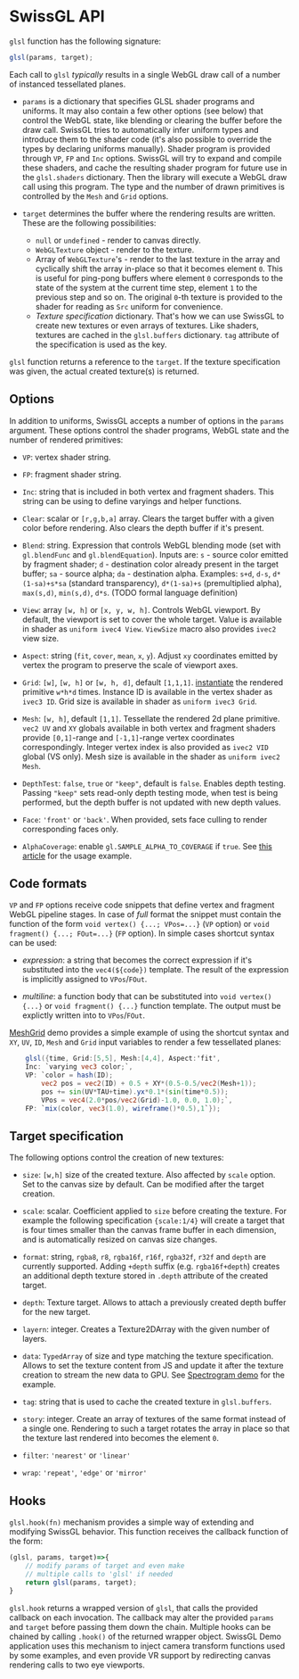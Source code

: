 # SwissGL API

`glsl` function has the following signature:
```js
glsl(params, target);
```
Each call to `glsl` *typically* results in a single WebGL draw call of a number of instanced tessellated planes.

* `params` is a dictionary that specifies GLSL shader programs and uniforms. It may also contain a few other options (see below) that control the WebGL state, like blending or clearing the buffer before the draw call. SwissGL tries to automatically infer uniform types and introduce them to the shader code (it's also possible to override the types by declaring uniforms manually). Shader program is provided through `VP`, `FP` and `Inc` options. SwissGL will try to expand and compile these shaders, and cache the resulting shader program for future use in the `glsl.shaders` dictionary. Then the library will execute a WebGL draw call using this program. The type and the number of drawn primitives is controlled by the `Mesh` and `Grid` options.

* `target` determines the buffer where the rendering results are written. These are the following possibilities:
    * `null` or `undefined` - render to canvas directly.
    * `WebGLTexture` object - render to the texture.
    * Array of `WebGLTexture`'s - render to the last texture in the array and cyclically shift the array in-place so that it becomes element `0`. This is useful for ping-pong buffers where element `0` corresponds to the state of the system at the current time step, element `1` to the previous step and so on. The original `0`-th texture is provided to the shader for reading as `Src` uniform for convenience.
    * *Texture specification* dictionary. That's how we can use SwissGL to create new textures or even arrays of textures. Like shaders, textures are cached in the `glsl.buffers` dictionary. `tag` attribute of the specification is used as the key.

`glsl` function returns a reference to the `target`. If the texture specification was given, the actual created texture(s) is returned.

## Options
In addition to uniforms, SwissGL accepts a number of options in the `params` argument. These options control the shader programs, WebGL state and the number of rendered primitives:

* `VP`: vertex shader string.

* `FP`: fragment shader string.

* `Inc`: string that is included in both vertex and fragment shaders. This string can be using to define varyings and helper functions.

* `Clear`: scalar or `[r,g,b,a]` array. Clears the target buffer with a given color before rendering. Also clears the depth buffer if it's present.

* `Blend`: string. Expression that controls WebGL blending mode (set with `gl.blendFunc` and `gl.blendEquation`). Inputs are: `s` - source color emitted by fragment shader; `d` - destination color already present in the target buffer; `sa` - source alpha; `da` - destination alpha. Examples: `s+d`, `d-s`, `d*(1-sa)+s*sa` (standard transparency), `d*(1-sa)+s` (premultiplied alpha), `max(s,d)`, `min(s,d)`, `d*s`. (TODO formal language definition)

* `View`: array `[w, h]` or `[x, y, w, h]`. Controls WebGL viewport. By default, the viewport is set to cover the whole target. Value is available in shader as `uniform ivec4 View`. `ViewSize` macro also provides `ivec2` view size.

* `Aspect`: string (`fit`, `cover`, `mean`, `x`, `y`). Adjust `xy` coordinates emitted by vertex the program to preserve the scale of viewport axes.

* `Grid`: `[w]`, `[w, h]` or `[w, h, d]`, default `[1,1,1]`. [instantiate](https://webglfundamentals.org/webgl/lessons/webgl-instanced-drawing.html) the rendered primitive `w*h*d` times. Instance ID is available in the vertex shader as `ivec3 ID`. Grid size is available in shader as `uniform ivec3 Grid`.

* `Mesh`: `[w, h]`, default `[1,1]`. Tessellate the rendered 2d plane primitive. `vec2 UV` and `XY` globals available in both vertex and fragment shaders provide `[0,1]`-range and `[-1,1]`-range vertex coordinates correspondingly. Integer vertex index is also provided as `ivec2 VID` global (VS only). Mesh size is available in the shader as `uniform ivec2 Mesh`.

* `DepthTest`: `false`, `true` or `"keep"`, default is `false`. Enables depth testing. Passing `"keep"` sets read-only depth testing mode, when test is being performed, but the depth buffer is not updated with new depth values.

* `Face`: `'front'` or `'back'`. When provided, sets face culling to render corresponding faces only.

* `AlphaCoverage`: enable `gl.SAMPLE_ALPHA_TO_COVERAGE` if `true`. See [this article](https://bgolus.medium.com/anti-aliased-alpha-test-the-esoteric-alpha-to-coverage-8b177335ae4f) for the usage example.

## Code formats

`VP` and `FP` options receive code snippets that define vertex and fragment WebGL pipeline stages. In case of *full* format the snippet must contain the function of the form `void vertex() {...; VPos=...}` (`VP` option) or `void fragment() {...; FOut=...}` (`FP` option). In simple cases shortcut syntax can be used:

* *expression*: a string that becomes the correct expression if it's substituted into the `vec4(${code})` template. The result of the expression is implicitly assigned to `VPos`/`FOut`.

* *multiline*: a function body that can be substituted into `void vertex() {...}` or `void fragment() {...}` function template. The output must be explictly written into to `VPos`/`FOut`.

[MeshGrid](https://google.github.io/swissgl/#MeshGrid) demo provides a simple example of using the shortcut syntax and `XY`, `UV`, `ID`, `Mesh` and `Grid` input variables to render a few tessellated planes:

```glsl
    glsl({time, Grid:[5,5], Mesh:[4,4], Aspect:'fit',
    Inc: `varying vec3 color;`,
    VP: `color = hash(ID);
        vec2 pos = vec2(ID) + 0.5 + XY*(0.5-0.5/vec2(Mesh+1));
        pos += sin(UV*TAU+time).yx*0.1*(sin(time*0.5));
        VPos = vec4(2.0*pos/vec2(Grid)-1.0, 0.0, 1.0);`,
    FP: `mix(color, vec3(1.0), wireframe()*0.5),1`});

```

## Target specification

The following options control the creation of new textures:

* `size`: `[w,h]` size of the created texture. Also affected by `scale` option. Set to the canvas size by default. Can be modified after the target creation.

* `scale`: scalar. Coefficient applied to `size` before creating the texture. For example the following specification `{scale:1/4}` will create a target that is four times smaller than the canvas frame buffer in each dimension, and is automatically resized on canvas size changes.

* `format`: string, `rgba8`, `r8`, `rgba16f`, `r16f`, `rgba32f`, `r32f` and `depth` are currently supported. Adding `+depth` suffix (e.g. `rgba16f+depth`) creates an additional depth texture stored in `.depth` attribute of the created target.

* `depth`: Texture target. Allows to attach a previously created depth buffer for the new target.

* `layern`: integer. Creates a Texture2DArray with the given number of layers.

* `data`: `TypedArray` of size and type matching the texture specification. Allows to set the texture content from JS and update it after the texture creation to stream the new data to GPU. See [Spectrogram demo](../demo/Spectrogram.js) for the example.

* `tag`: string that is used to cache the created texture in `glsl.buffers`.

* `story`: integer. Create an array of textures of the same format instead of a single one. Rendering to such a target rotates the array in place so that the texture last rendered into becomes the element `0`.

* `filter`: `'nearest'` or `'linear'`

* `wrap`: `'repeat'`, `'edge'` or `'mirror'`


## Hooks

`glsl.hook(fn)` mechanism provides a simple way of extending and modifying SwissGL behavior. This function receives the callback function of the form:
```js
(glsl, params, target)=>{
    // modify params of target and even make 
    // multiple calls to 'glsl' if needed
    return glsl(params, target);
}
```
`glsl.hook` returns a wrapped version of `glsl`, that calls the provided callback on each invocation. The callback may alter the provided `params` and `target` before passing them down the chain. Multiple hooks can be chained by calling `.hook()` of the returned wrapper object. SwissGL Demo application uses this mechanism to inject camera transform functions used by some examples, and even provide VR support by redirecting canvas rendering calls to two eye viewports.